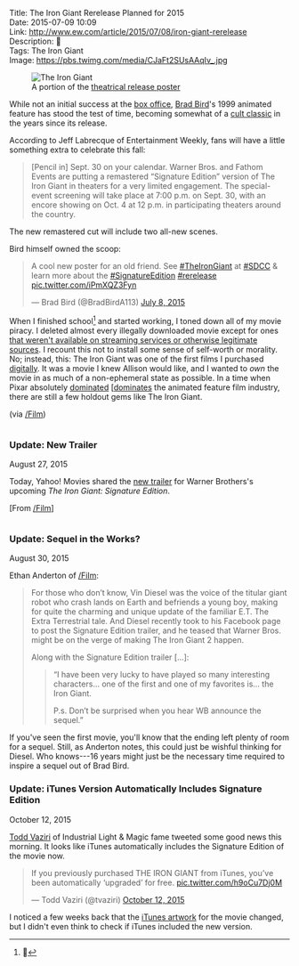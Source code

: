 Title: The Iron Giant Rerelease Planned for 2015  
Date: 2015-07-09 10:09  
Link: http://www.ew.com/article/2015/07/08/iron-giant-rerelease  
Description: 🤖  
Tags: The Iron Giant  
Image: https://pbs.twimg.com/media/CJaFt2SUsAAqIv_.jpg  

<figure>
	<img src="http://i2.wp.com/bitcast-a-sm.bitgravity.com/slashfilm/wp/wp-content/images/The-Iron-Giant.jpg" alt="The Iron Giant" title="The Iron Giant">
	<figcaption>A portion of the <a href="https://en.m.wikipedia.org/wiki/The_Iron_Giant#/media/File:The_Iron_Giant_poster.JPG" title="Wikipedia: The Iron Gian">theatrical release poster</a></figcaption>
</figure>

While not an initial success at the [box office][1], [Brad Bird][2]'s 1999 animated feature has stood the test of time, becoming somewhat of a [cult classic][3] in the years since its release.

According to Jeff Labrecque of Entertainment Weekly, fans will have a little something extra to celebrate this fall:

> [Pencil in] Sept. 30 on your calendar. Warner Bros. and Fathom Events are putting a remastered “Signature Edition” version of The Iron Giant in theaters for a very limited engagement. The special-event screening will take place at 7:00 p.m. on Sept. 30, with an encore showing on Oct. 4 at 12 p.m. in participating theaters around the country.

The new remastered cut will include two all-new scenes.

Bird himself owned the scoop:

<blockquote lang="en"><p lang="en" dir="ltr">A cool new poster for an old friend.&#10;See <a href="https://twitter.com/hashtag/TheIronGiant?src=hash">#TheIronGiant</a> at <a href="https://twitter.com/hashtag/SDCC?src=hash">#SDCC</a> &amp; learn more about the <a href="https://twitter.com/hashtag/SignatureEdition?src=hash">#SignatureEdition</a> <a href="https://twitter.com/hashtag/rerelease?src=hash">#rerelease</a> <a href="http://t.co/iPmXQZ3Fyn">pic.twitter.com/iPmXQZ3Fyn</a></p>&mdash; Brad Bird (@BradBirdA113) <a href="https://twitter.com/BradBirdA113/status/618829026610671620">July 8, 2015</a></blockquote>

When I finished school[^1] and started working, I toned down all of my movie piracy. I deleted almost every illegally downloaded movie except for ones [that weren't available on streaming services or otherwise legitimate sources][4]. I recount this not to install some sense of self-worth or morality. No; instead, this: The Iron Giant was one of the first films I purchased [digitally][5]. It was a movie I knew Allison would like, and I wanted to *own* the movie in as much of a non-ephemeral state as possible. In a time when Pixar absolutely [dominated][6] [[dominates][7] the animated feature film industry, there are still a few holdout gems like The Iron Giant. 

(via [/Film][8])

<aside class="update" style="overflow:scroll">

### Update: New Trailer
<p class="updateTime"><time datetime="2015-08-27">August 27, 2015</time></p>

Today, Yahoo! Movies shared the [new trailer][9] for Warner Brothers's upcoming *The Iron Giant: Signature Edition*.

[From [/Film][10]]

</aside>

<aside class="update">

### Update: Sequel in the Works?
<p class="updateTime"><time datetime="2015-08-30">August 30, 2015</time></p>

Ethan Anderton of [/Film][11]:

> For those who don’t know, Vin Diesel was the voice of the titular giant robot who crash lands on Earth and befriends a young boy, making for quite the charming and unique update of the familiar E.T. The Extra Terrestrial tale. And Diesel recently took to his Facebook page to post the Signature Edition trailer, and he teased that Warner Bros. might be on the verge of making The Iron Giant 2 happen.
>
> Along with the Signature Edition trailer [...]:
>
>> “I have been very lucky to have played so many interesting characters… one of the first and one of my favorites is… the Iron Giant.
>>	
>> P.s. Don’t be surprised when you hear WB announce the sequel.”

If you've seen the first movie, you'll know that the ending left plenty of room for a sequel. Still, as Anderton notes, this could just be wishful thinking for Diesel. Who knows---16 years might just be the necessary time required to inspire a sequel out of Brad Bird.

</aside>

<aside class="update">

### Update: iTunes Version Automatically Includes Signature Edition
<p class="updateTime"><time datetime="2015-10-12">October 12, 2015</time></p>

[Todd Vaziri][13] of Industrial Light & Magic fame tweeted some good news this morning. It looks like iTunes automatically includes the Signature Edition of the movie now.

<blockquote lang="en"><p lang="en" dir="ltr">If you previously purchased THE IRON GIANT from iTunes, you’ve been automatically ‘upgraded’ for free. <a href="https://twitter.com/tvaziri/status/653593764611538945/photo/1" title="Todd Vaziri's tweet">pic.twitter.com/h9oCu7Dj0M</a></p>&mdash; Todd Vaziri (@tvaziri) <a href="https://twitter.com/tvaziri/status/653593764611538945" title="More from Vaziri">October 12, 2015</a></blockquote>

I noticed a few weeks back that the [iTunes artwork][14] for the movie changed, but I didn't even think to check if iTunes included the new version.

</aside>

[^1]: 🎉

[1]: https://en.wikipedia.org/wiki/The_Iron_Giant#Box_office "Wikipedia: The Iron Giant at the box office"
[2]: https://en.wikipedia.org/wiki/Brad_Bird "Wikipedia: Brad Bird"
[3]: https://en.wikipedia.org/wiki/The_Iron_Giant#Accolades  "Wikipedia: The Iron Giant's accolades"
[4]: /2015/5/14/this-is-the-best-version-of-star-wars-and-watching-it-is-a-crime "My post on Harmy's Despecialized version of the original trilogy"
[5]: https://itunes.apple.com/us/movie/the-iron-giant/id284447916?at=1l3vx9s "iTunes Store link to The Iron Gian"
[6]: https://en.wikipedia.org/wiki/Toy_Story_2 "Wikipedia: Toy Story 2"
[7]: https://en.wikipedia.org/wiki/Inside_Out_(2015_film) "Wikipedia: Inside Out (2015)"
[8]: http://www.slashfilm.com/iron-giant-rerelease "/Film on The Iron Giant rerelease"
[9]: https://www.yahoo.com/movies/watch-the-trailer-for-remastered-iron-giant-127660292562.html "Link to rerelease trailer"
[10]: http://www.slashfilm.com/iron-giant-trailer/ "/Film on The Iron Giant Rerelease trailer"
[11]: http://www.slashfilm.com/vin-diesel-teases-the-iron-giant-2/ "/Film: Vin Diesel on The Iron Giant sequel"
[13]: http://en.memory-alpha.wikia.com/wiki/Todd_Vaziri "Todd Vaziri on Wiki"
[14]: /2015/10/11/finding-itunes-artwork "My post on finding iTunes artwork"